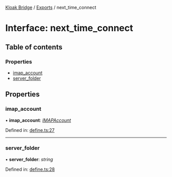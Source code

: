 [Kloak Bridge](../README.md) / [Exports](../modules.md) / next_time_connect

# Interface: next\_time\_connect

## Table of contents

### Properties

- [imap\_account](next_time_connect.md#imap_account)
- [server\_folder](next_time_connect.md#server_folder)

## Properties

### imap\_account

• **imap\_account**: [*IMAPAccount*](imapaccount.md)

Defined in: [define.ts:27](https://github.com/CoNET-project/kloak-bridge/blob/03b3a6b/src/define.ts#L27)

___

### server\_folder

• **server\_folder**: *string*

Defined in: [define.ts:28](https://github.com/CoNET-project/kloak-bridge/blob/03b3a6b/src/define.ts#L28)
